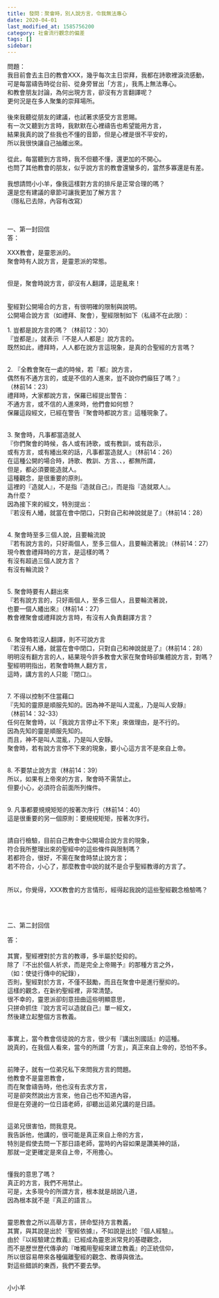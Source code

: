 ```yaml
---
title: 發問：聚會時，別人說方言，令我無法專心
date: 2020-04-01
last_modified_at: 1585756200
category: 社會流行觀念的偏差
tags: []
sidebar: 
---
```


<p>問題：<br/>
我目前會去主日的教會XXX，幾乎每次主日崇拜，我都在詩歌裡淚流感動，<br/>
可是每當禱告時從台前、從身旁冒出「方言」，我馬上無法專心。<br/>
和教會朋友討論，為何出現方言，卻沒有方言翻譯呢？<br/>
更何況是在多人聚集的崇拜場所。<br/>
 <br/>
後來我聽從朋友的建議，也試著求感受方言恩賜。<br/>
有一次又聽到方言時，我默默在心裡禱告也希望能用方言，<br/>
結果我真的說了些我也不懂的音節，但是心裡是很不平安的，<br/>
所以我很快讓自己抽離出來。<br/>
 <br/>
從此，每當聽到方言時，我不但聽不懂，還更加的不開心。<br/>
也問了其他教會的朋友，似乎說方言的教會還蠻多的，當然多寡還是有差。<br/>
 <br/>
我想請問小小羊，像我這樣對方言的排斥是正常合理的嗎？<br/>
還是您有建議的章節可讓我更加了解方言？<br/>
（隱私已去除，內容有改寫）</p>
<p> </p>
<p>一、第一封回信<br/>
答：</p>
<p>XXX教會，是靈恩派的。<br/>
聚會時有人說方言，是靈恩派的常態。<br/>
 </p>
<p>但是，聚會時說方言，卻沒有人翻譯，這是亂來！<br/>
 <br/>
 <br/>
聖經對公開場合的方言，有很明確的限制與說明。<br/>
公開場合說方言（如禮拜、聚會），聖經限制如下（私禱不在此限）：</p>
<p>1. 豈都是說方言的嗎？（林前12：30）<br/>
『豈都是』，就表示『不是人人都是』說方言的。<br/>
既然如此，禮拜時，人人都在說方言這現象，是真的合聖經的方言嗎？</p>
<p><br/>
2. 『全教會聚在一處的時候，若『都』說方言，<br/>
偶然有不通方言的，或是不信的人進來，豈不說你們癲狂了嗎？』<br/>
（林前14：23）<br/>
禮拜時，大家都說方言，保羅已經提出警告：<br/>
不通方言，或不信的人進來時，他們會如何想？<br/>
保羅這段經文，已經在警告『聚會時都說方言』這種現象了。</p>
<p><br/>
3. 聚會時，凡事都當造就人<br/>
『你們聚會的時候，各人或有詩歌，或有教訓，或有啟示，<br/>
或有方言，或有繙出來的話，凡事都當造就人』（林前14：26）<br/>
在這種公開的場合時，詩歌、教訓、方言、、，都無所謂，<br/>
但是，都必須要能造就人。<br/>
這種觀念，是很重要的原則。<br/>
這裡的『造就人』，不是指『造就自己』，而是指『造就眾人』。<br/>
為什麼？<br/>
因為接下來的經文，特別提出：<br/>
『若沒有人繙，就當在會中閉口，只對自己和神說就是了』（林前14：28）</p>
<p><br/>
4. 聚會時至多三個人說，且要輪流說<br/>
『若有說方言的，只好兩個人，至多三個人，且要輪流著說』（林前14：27）<br/>
現今教會禮拜時的方言，是這樣的嗎？<br/>
有沒有超過三個人說方言？<br/>
有沒有輪流說？</p>
<p><br/>
5. 聚會時要有人翻出來<br/>
『若有說方言的，只好兩個人，至多三個人，且要輪流著說，<br/>
也要一個人繙出來』（林前14：27）<br/>
教會裡聚會或禮拜說方言時，有沒有人負責翻譯方言？</p>
<p><br/>
6. 聚會時若沒人翻譯，則不可說方言<br/>
『若沒有人繙，就當在會中閉口，只對自己和神說就是了』（林前14：28）<br/>
明明沒有翻方言的人，結果現今許多教會大家在聚會時卻集體說方言，對嗎？<br/>
聖經明明指出，若聚會時無人翻方言，<br/>
這時，講方言的人只能『閉口』。</p>
<p><br/>
7. 不得以控制不住當藉口<br/>
『先知的靈原是順服先知的。因為神不是叫人混亂，乃是叫人安靜』<br/>
（林前14：32-33）<br/>
任何在聚會時，以「我說方言停止不下來」來做理由，是不行的。<br/>
因為先知的靈是順服先知的。<br/>
而且，神不是叫人混亂，乃是叫人安靜。<br/>
聚會時，若有說方言停不下來的現象，要小心這方言不是來自上帝。</p>
<p><br/>
8. 不要禁止說方言（林前14：39）<br/>
所以，如果有上帝來的方言，聚會時不需禁止。<br/>
但要小心，必須符合前面所列條件。</p>
<p><br/>
9. 凡事都要規規矩矩的按著次序行（林前14：40）<br/>
這是很重要的另一個原則：要規規矩矩，按著次序行。</p>
<p><br/>
請自行檢驗，目前自己教會中公開場合說方言的現象，<br/>
符合我所整理出來的聖經中的這些條件與限制嗎？<br/>
若都符合，很好，不需在聚會時禁止說方言；<br/>
若不符合，小心了，那麼教會中說的就不是合乎聖經教導的方言了。<br/>
 <br/>
 <br/>
所以，你覺得，XXX教會的方言情形，經得起我說的這些聖經觀念檢驗嗎？</p>
<p> </p>
<p><br/>
二、第二封回信</p>
<p>答：<br/>
 <br/>
其實，聖經裡對於方言的教導，多半屬於貶抑的。<br/>
除了『不出於個人祈求，而是完全上帝賜予』的那種方言之外，<br/>
（如：使徒行傳中的紀錄），<br/>
否則，聖經對於方言，不僅不鼓勵，而且在聚會中是進行壓抑的。<br/>
這樣的觀念，在新約聖經裡，非常清楚。<br/>
很不幸的，靈恩派卻刻意扭曲這些明顯意思，<br/>
只拼命抓住『說方言可以造就自己』單一經文，<br/>
然後建立起整個方言教義。<br/>
 </p>
<p>事實上，當今教會信徒說的方言，很少有『講出別國話』的這種。<br/>
說真的，在我個人看來，當今的所謂「方言」，真正來自上帝的，恐怕不多。<br/>
 </p>
<p>前陣子，就有一位弟兄私下來問我方言的問題。<br/>
他教會不是靈恩教會，<br/>
而在聚會禱告時，他也沒有去求方言，<br/>
可是卻突然說出方言來，他自己也不知道內容，<br/>
但是在旁邊的一位日語老師，卻聽出這弟兄講的是日語。</p>
<p><br/>
這弟兄很害怕，問我意見。<br/>
我告訴他，他講的，很可能是真正來自上帝的方言，<br/>
特別是假使去問一下那日語老師，當時的內容如果是讚美神的話，<br/>
那就一定更確定是來自上帝，不用擔心。</p>
<p> <br/>
懂我的意思了嗎？<br/>
真正的方言，我們不用禁止。<br/>
可是，太多現今的所謂方言，根本就是胡說八道，<br/>
因為根本就不是『真正的語言』。<br/>
 </p>
<p>靈恩教會之所以高舉方言，拼命堅持方言教義，<br/>
其實，與其說是出於『聖經依據』，不如說是出於『個人經驗』。<br/>
由於『以經驗建立教義』已經成為靈恩派常見的基礎觀念，<br/>
而不是歷世歷代傳承的『唯獨用聖經來建立教義』的正統信仰，<br/>
所以很容易帶來各種偏離聖經的觀念、教導與做法。<br/>
對這些錯誤的東西，我們不要去學。<br/>
 </p>
<p>小小羊</p>
